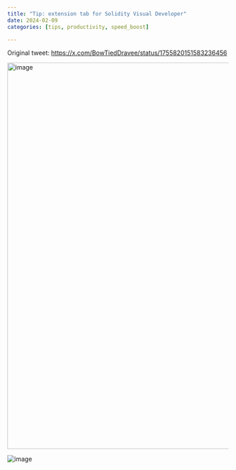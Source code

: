 ```yaml
---
title: "Tip: extension tab for Solidity Visual Developer"
date: 2024-02-09
categories: [tips, productivity, speed_boost]

---
```


Original tweet: https://x.com/BowTiedDravee/status/1755820151583236456

<img width="880" alt="image" src="https://github.com/user-attachments/assets/26fdc976-81da-448c-86d9-929b9f8b316d" />

![image](https://github.com/user-attachments/assets/848b0cc1-3dc3-4d91-bae1-da09412b652f)
